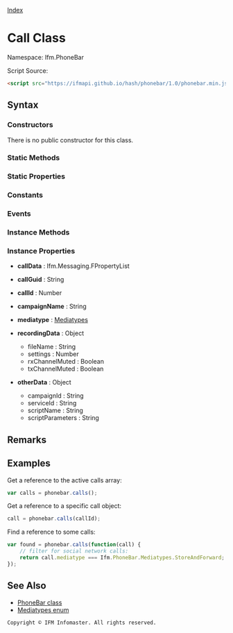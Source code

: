 [Index](index.md)

Call Class
==========

Namespace: Ifm.PhoneBar

Script Source:
```html
<script src="https://ifmapi.github.io/hash/phonebar/1.0/phonebar.min.js"></script>
```

Syntax
------

### Constructors ###

There is no public constructor for this class.

### Static Methods ###

### Static Properties ###

### Constants ###

### Events ###

### Instance Methods ###

### Instance Properties ###

+ **callData** : Ifm.Messaging.FPropertyList

+ **callGuid** : String

+ **callId** : Number

+ **campaignName** : String

+ **mediatype** : [Mediatypes](mediatypes.md)

+ **recordingData** : Object
	- fileName : String
	- settings : Number
	- rxChannelMuted : Boolean
	- txChannelMuted : Boolean

+ **otherData** : Object
	- campaignId : String
	- serviceId : String
	- scriptName : String
	- scriptParameters : String

Remarks
-------

Examples
--------

Get a reference to the active calls array:
```javascript
var calls = phonebar.calls();
```

Get a reference to a specific call object:
```javascript
call = phonebar.calls(callId);
```

Find a reference to some calls:
```javascript
var found = phonebar.calls(function(call) { 
	// filter for social network calls:
	return call.mediatype === Ifm.PhoneBar.Mediatypes.StoreAndForward;
});
```

See Also
--------

* [PhoneBar class](phonebar.md)
* [Mediatypes enum](mediatypes.md)

``` Copyright © IFM Infomaster. All rights reserved. ```
